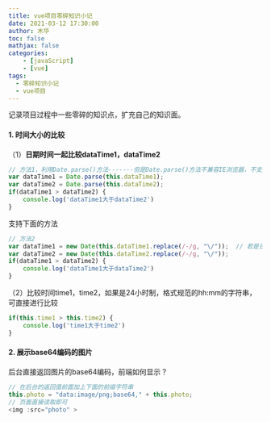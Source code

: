 ```yaml
---
title: vue项目零碎知识小记
date: 2021-03-12 17:30:00
author: 木华
toc: false
mathjax: false
categories: 
    - [javaScript]
    - [vue]
tags:
  - 零碎知识小记
  - vue项目
---
```


记录项目过程中一些零碎的知识点，扩充自己的知识面。

#### 1. 时间大小的比较

（1）**日期时间一起比较dataTime1，dataTime2**

```javascript
// 方法1，利用Date.parse()方法-------但是Date.parse()方法不兼容IE浏览器，不支持
var dataTime1 = Date.parse(this.dataTime1);
var dataTime2 = Date.parse(this.dataTime2);
if(dataTime1 > dataTime2) {
    console.log('dataTime1大于dataTime2')
}

```

支持下面的方法

```javascript
// 方法2
var dataTime1 = new Date(this.dataTime1.replace(/-/g, "\/"));  // 若是日期格式为2021-03-12，则替换为2021/03/12
var dataTime2 = new Date(this.dataTime2.replace(/-/g, "\/"));
if(dataTime1 > dataTime2) {
    console.log('dataTime1大于dataTime2')
}
```

（2）比较时间time1，time2，如果是24小时制，格式规范的hh:mm的字符串，可直接进行比较

```javascript
if(this.time1 > this.time2) {
    console.log('time1大于time2')
}
```

#### 2. 展示base64编码的图片

后台直接返回图片的base64编码，前端如何显示？

```javascript
// 在后台的返回值前面加上下面的前缀字符串
this.photo = "data:image/png;base64," + this.photo;
// 页面直接读取即可
<img :src="photo" >
```

